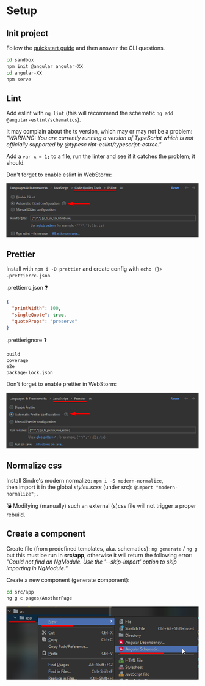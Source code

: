 # Setup

## Init project

Follow the [quickstart guide](https://angular.io/quick-start) and then answer the CLI questions.

```bash
cd sandbox
npm init @angular angular-XX
cd angular-XX
npm serve
```

## Lint

Add eslint with `ng lint` (this will recommend the schematic `ng add @angular-eslint/schematics`).

It may complain about the ts version, which may or may not be a problem:  
_"WARNING: You are currently running a version of TypeScript which is not officially supported by @typesc
ript-eslint/typescript-estree."_

Add a `var x = 1;` to a file, run the linter and see if it catches the problem; it should.

Don't forget to enable eslint in WebStorm:

![eslint in webstorm](./1687787944-webstorm.png)

## Prettier

Install with `npm i -D prettier` and create config with `echo {}> .prettierrc.json`.

.prettierrc.json :question:

```json
{
  "printWidth": 100,
  "singleQuote": true,
  "quoteProps": "preserve"
}
```

.prettierignore :question:

```text
build
coverage
e2e
package-lock.json
```

Don't forget to enable prettier in WebStorm:

![prettier in webstorm](1687789401-webstorm.png)

## Normalize css

Install Sindre's modern normalize: `npm i -S modern-normalize`,  
then import it in the global _styles.scss_ (under src): `@import "modern-normalize";`.

:bomb: Modifying (manually) such an external (s)css file will not trigger a proper rebuild.

## Create a component

Create file (from predefined templates, aka. schematics): `ng generate` / `ng g`
but this must be run in **src/app**, otherwise it will return the following error:  
_"Could not find an NgModule. Use the '--skip-import' option to skip importing in NgModule."_

Create a new component (**g**enerate **c**omponent):

```bash
cd src/app
ng g c pages/AnotherPage
```

![using the webstorm context menu](./1687785263-webstorm.png)
